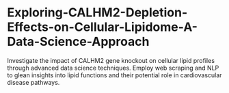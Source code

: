 # Exploring-CALHM2-Depletion-Effects-on-Cellular-Lipidome-A-Data-Science-Approach
Investigate the impact of CALHM2 gene knockout on cellular lipid profiles through advanced data science techniques. Employ web scraping and NLP to glean insights into lipid functions and their potential role in cardiovascular disease pathways.
